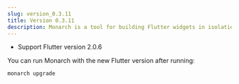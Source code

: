 ```yaml
---
slug: version_0.3.11
title: Version 0.3.11
description: Monarch is a tool for building Flutter widgets in isolation. It makes building beautiful apps a simpler and faster experience.
---
```


- Support Flutter version 2.0.6

You can run Monarch with the new Flutter version after running:
```
monarch upgrade
```
